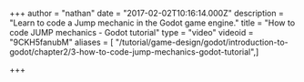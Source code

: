 +++
author = "nathan"
date = "2017-02-02T10:16:14.000Z"
description = "Learn to code a Jump mechanic in the Godot game engine."
title = "How to code JUMP mechanics - Godot tutorial"
type = "video"
videoid = "9CKH5fanubM"
aliases = [ "/tutorial/game-design/godot/introduction-to-godot/chapter2/3-how-to-code-jump-mechanics-godot-tutorial",]

+++